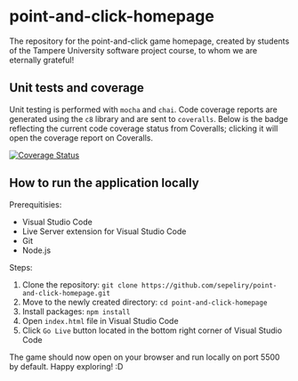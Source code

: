 # point-and-click-homepage

The repository for the point-and-click game homepage, created by students of the Tampere University software project course, to whom we are eternally grateful!

## Unit tests and coverage

Unit testing is performed with `mocha` and `chai`. Code coverage reports are generated using the `c8` library and are sent to `coveralls`. Below is the badge reflecting the current code coverage status from Coveralls; clicking it will open the coverage report on Coveralls.

[![Coverage Status](https://coveralls.io/repos/github/sepeliry/point-and-click-homepage/badge.svg?branch=main)](https://coveralls.io/github/sepeliry/point-and-click-homepage?branch=main)

## How to run the application locally

Prerequitisies:

- Visual Studio Code
- Live Server extension for Visual Studio Code
- Git
- Node.js

Steps:

1. Clone the repository: `git clone https://github.com/sepeliry/point-and-click-homepage.git`
2. Move to the newly created directory: `cd point-and-click-homepage`
3. Install packages: `npm install`
4. Open `index.html` file in Visual Studio Code
5. Click `Go Live` button located in the bottom right corner of Visual Studio Code

The game should now open on your browser and run locally on port 5500 by default. Happy exploring! :D
